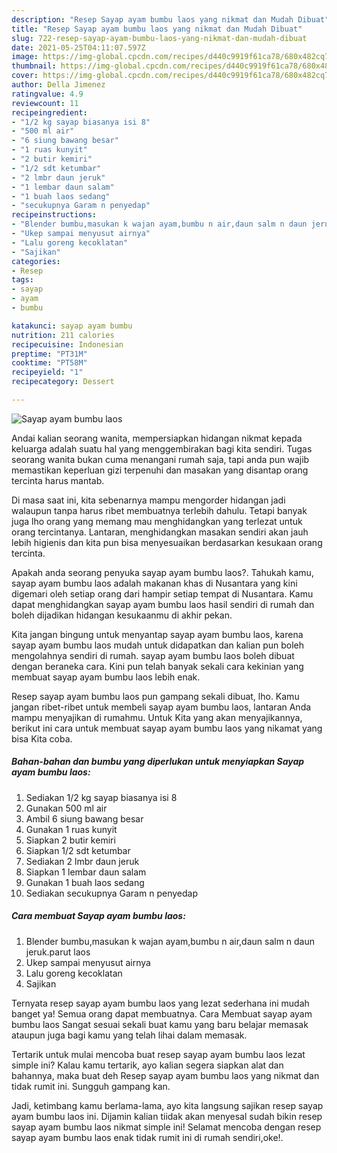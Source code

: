 ```yaml
---
description: "Resep Sayap ayam bumbu laos yang nikmat dan Mudah Dibuat"
title: "Resep Sayap ayam bumbu laos yang nikmat dan Mudah Dibuat"
slug: 722-resep-sayap-ayam-bumbu-laos-yang-nikmat-dan-mudah-dibuat
date: 2021-05-25T04:11:07.597Z
image: https://img-global.cpcdn.com/recipes/d440c9919f61ca78/680x482cq70/sayap-ayam-bumbu-laos-foto-resep-utama.jpg
thumbnail: https://img-global.cpcdn.com/recipes/d440c9919f61ca78/680x482cq70/sayap-ayam-bumbu-laos-foto-resep-utama.jpg
cover: https://img-global.cpcdn.com/recipes/d440c9919f61ca78/680x482cq70/sayap-ayam-bumbu-laos-foto-resep-utama.jpg
author: Della Jimenez
ratingvalue: 4.9
reviewcount: 11
recipeingredient:
- "1/2 kg sayap biasanya isi 8"
- "500 ml air"
- "6 siung bawang besar"
- "1 ruas kunyit"
- "2 butir kemiri"
- "1/2 sdt ketumbar"
- "2 lmbr daun jeruk"
- "1 lembar daun salam"
- "1 buah laos sedang"
- "secukupnya Garam n penyedap"
recipeinstructions:
- "Blender bumbu,masukan k wajan ayam,bumbu n air,daun salm n daun jeruk.parut laos"
- "Ukep sampai menyusut airnya"
- "Lalu goreng kecoklatan"
- "Sajikan"
categories:
- Resep
tags:
- sayap
- ayam
- bumbu

katakunci: sayap ayam bumbu 
nutrition: 211 calories
recipecuisine: Indonesian
preptime: "PT31M"
cooktime: "PT58M"
recipeyield: "1"
recipecategory: Dessert

---
```



![Sayap ayam bumbu laos](https://img-global.cpcdn.com/recipes/d440c9919f61ca78/680x482cq70/sayap-ayam-bumbu-laos-foto-resep-utama.jpg)

Andai kalian seorang wanita, mempersiapkan hidangan nikmat kepada keluarga adalah suatu hal yang menggembirakan bagi kita sendiri. Tugas seorang  wanita bukan cuma menangani rumah saja, tapi anda pun wajib memastikan keperluan gizi terpenuhi dan masakan yang disantap orang tercinta harus mantab.

Di masa  saat ini, kita sebenarnya mampu mengorder hidangan jadi walaupun tanpa harus ribet membuatnya terlebih dahulu. Tetapi banyak juga lho orang yang memang mau menghidangkan yang terlezat untuk orang tercintanya. Lantaran, menghidangkan masakan sendiri akan jauh lebih higienis dan kita pun bisa menyesuaikan berdasarkan kesukaan orang tercinta. 



Apakah anda seorang penyuka sayap ayam bumbu laos?. Tahukah kamu, sayap ayam bumbu laos adalah makanan khas di Nusantara yang kini digemari oleh setiap orang dari hampir setiap tempat di Nusantara. Kamu dapat menghidangkan sayap ayam bumbu laos hasil sendiri di rumah dan boleh dijadikan hidangan kesukaanmu di akhir pekan.

Kita jangan bingung untuk menyantap sayap ayam bumbu laos, karena sayap ayam bumbu laos mudah untuk didapatkan dan kalian pun boleh mengolahnya sendiri di rumah. sayap ayam bumbu laos boleh dibuat dengan beraneka cara. Kini pun telah banyak sekali cara kekinian yang membuat sayap ayam bumbu laos lebih enak.

Resep sayap ayam bumbu laos pun gampang sekali dibuat, lho. Kamu jangan ribet-ribet untuk membeli sayap ayam bumbu laos, lantaran Anda mampu menyajikan di rumahmu. Untuk Kita yang akan menyajikannya, berikut ini cara untuk membuat sayap ayam bumbu laos yang nikamat yang bisa Kita coba.

<!--inarticleads1-->

##### Bahan-bahan dan bumbu yang diperlukan untuk menyiapkan Sayap ayam bumbu laos:

1. Sediakan 1/2 kg sayap biasanya isi 8
1. Gunakan 500 ml air
1. Ambil 6 siung bawang besar
1. Gunakan 1 ruas kunyit
1. Siapkan 2 butir kemiri
1. Siapkan 1/2 sdt ketumbar
1. Sediakan 2 lmbr daun jeruk
1. Siapkan 1 lembar daun salam
1. Gunakan 1 buah laos sedang
1. Sediakan secukupnya Garam n penyedap




<!--inarticleads2-->

##### Cara membuat Sayap ayam bumbu laos:

1. Blender bumbu,masukan k wajan ayam,bumbu n air,daun salm n daun jeruk.parut laos
1. Ukep sampai menyusut airnya
1. Lalu goreng kecoklatan
1. Sajikan




Ternyata resep sayap ayam bumbu laos yang lezat sederhana ini mudah banget ya! Semua orang dapat membuatnya. Cara Membuat sayap ayam bumbu laos Sangat sesuai sekali buat kamu yang baru belajar memasak ataupun juga bagi kamu yang telah lihai dalam memasak.

Tertarik untuk mulai mencoba buat resep sayap ayam bumbu laos lezat simple ini? Kalau kamu tertarik, ayo kalian segera siapkan alat dan bahannya, maka buat deh Resep sayap ayam bumbu laos yang nikmat dan tidak rumit ini. Sungguh gampang kan. 

Jadi, ketimbang kamu berlama-lama, ayo kita langsung sajikan resep sayap ayam bumbu laos ini. Dijamin kalian tiidak akan menyesal sudah bikin resep sayap ayam bumbu laos nikmat simple ini! Selamat mencoba dengan resep sayap ayam bumbu laos enak tidak rumit ini di rumah sendiri,oke!.

